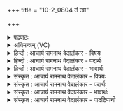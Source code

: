 +++
title = "10-2_0804 तं त्वा"

+++
<details><summary>पदपाठः</summary>

तम्। त्वा꣣। धर्ता꣡र꣢म्। ओ꣣ण्योः꣢। प꣡व꣢꣯मानः। स्व꣣र्दृ꣡श꣢म्। स्वः꣣। दृ꣡श꣢꣯म्। हि꣣न्वे꣢। वा꣡जे꣢꣯षु। वा꣣जि꣡न꣢म्। ८०४।
</details>

<details><summary>अधिमन्त्रम् (VC)</summary>

- पवमानः सोमः
- भृगुर्वारुणिर्जमदग्निर्भार्गवो वा
- गायत्री
- षड्जः
</details>

<details><summary>हिन्दी : आचार्य रामनाथ वेदालंकार - विषयः</summary>

इस प्रकार ब्रह्मविद्या में आचार्य का योगदान कहकर अब परमात्मा का विषय वर्णित करते हैं।
</details>

<details><summary>हिन्दी : आचार्य रामनाथ वेदालंकार - पदार्थः</summary>

पदार्थान्वयभाषाः -  हे (पवमान) पवित्रकर्त्ता,सर्वान्तर्यामी जगदीश्वर ! (ओण्योः) द्युलोक और भूलोक को (धर्तारम्) धारण करनेवाले, (स्वर्दृशम्) सूर्य वा मोक्षानन्द का दर्शन करानेवाले, (वाजिनम्) बलवान् (तं त्वा) उस प्रसिद्ध तुझको,मैं (वाजेषु) बलों के निमित्त से (हिन्वे) प्रसन्न करता हूँ ॥२॥
</details>

<details><summary>हिन्दी : आचार्य रामनाथ वेदालंकार - भावार्थः</summary>

भावार्थभाषाः -  जो जगदीश्वर सूर्य,भूमि आदि को धारण करता है,वह विपत्तियों में बल-प्रदान द्वारा अपने उपासकों को भी क्यों न धारण करेगा ॥२॥
</details>

<details><summary>संस्कृत : आचार्य रामनाथ वेदालंकार - विषयः</summary>

एवं ब्रह्मविद्यायामाचार्यस्य योगदानमुक्त्वा सम्प्रति परमात्मविषयमाह।
</details>

<details><summary>संस्कृत : आचार्य रामनाथ वेदालंकार - पदार्थः</summary>

पदार्थान्वयभाषाः -  हे (पवमान) पवित्रकर्तः सर्वान्तर्यामिन् जगदीश्वर ! (ओण्योः) द्यावापृथिव्योः।[ओण्यौ इति द्यावापृथिव्योर्नाम। निघं० ३।३०।] (धर्तारम्) धारकम्, (स्वर्दृशम्) सूर्यस्य मोक्षानन्दस्य वा दर्शकम्, (वाजिनम्) बलवन्तम् (तं त्वा) तादृशं प्रसिद्धं त्वाम्,अहम् (वाजेषु) बलेषु निमित्तेषु (हिन्वे) प्रीणयामि।[हिवि प्रीणनार्थो भ्वादिः,आत्मनेपदं छान्दसम्]॥२॥
</details>

<details><summary>संस्कृत : आचार्य रामनाथ वेदालंकार - भावार्थः</summary>

भावार्थभाषाः -  यो जगदीश्वरो द्यावापृथिव्यादिकस्य धर्ताऽस्ति स विपत्सु बलप्रदानेन स्वोपासकानपि कुतो न धारयेत् ॥२॥
</details>

<details><summary>संस्कृत : आचार्य रामनाथ वेदालंकार - पादटिप्पनी</summary>

टिप्पणी:   २. ऋ० ९।६५।११।
</details>